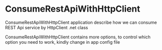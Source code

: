 # ConsumeRestApiWithHttpClient
ConsumeRestApiWithHttpClient application describe how we can consume REST Api service by HttpClient .net class 

ConsumeRestApiWithHttpClient contains more options, to  control which option you need to  work, kindly change in  app config file 
